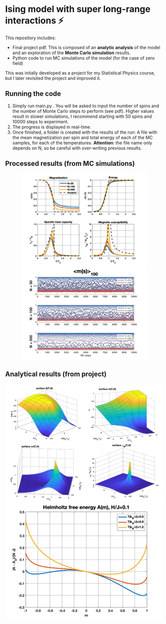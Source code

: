 # Ising model with super long-range interactions ⚡️
This repository includes:
-  Final project pdf. This is composed of an **analytic analysis** of the model and an exploration of the **Monte Carlo simulation** results.
-  Python code to run MC simulations of the model (for the case of zero field)

This was initally developed as a project for my Statistical Physics course, but I later revisited the project and improved it.

## Running the code
1. Simply run main.py . You will be asked to input the number of spins and the number of Monte Carlo steps to perform (see pdf). Higher values result in slower simulations, I recommend starting with 50 spins and 10000 steps to experiment.
2. The progress is displayed in real-time.
3. Once finished, a folder is created with the results of the run: A file with the mean magnetization per spin and total energy of each of the MC samples, for each of the temperatures. **Attention**: the file name only depends on N, so be careful with over-writing previous results.


## Processed results (from MC simulations)
<p align="center">
<img src="./images/summary.png" alt="Summary of MC results" width="400" height="auto" />
<img src="./images/m_evolution.jpg" alt="Moving average of m" width="400" height="auto">
</p>


## Analytical results (from project)
<p align="center">
<img src="./images/surfaces_TH.png" alt="Summary of MC results" />
<img src="./images/A_H01.png" alt="Summary of MC results" />
</p>
